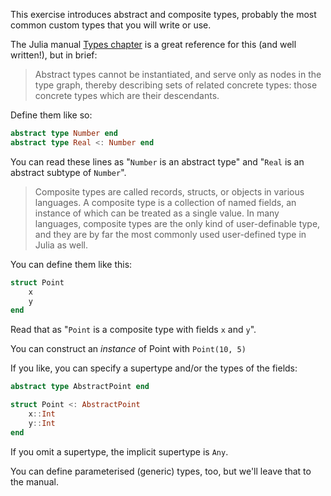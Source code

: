 This exercise introduces abstract and composite types, probably the most common custom types that you will write or use.

The Julia manual [Types chapter][manual] is a great reference for this (and well written!), but in brief:

> Abstract types cannot be instantiated, and serve only as nodes in the type graph, thereby describing sets of related concrete types: those concrete types which are their descendants.

Define them like so:

```julia
abstract type Number end
abstract type Real <: Number end
```

You can read these lines as "`Number` is an abstract type" and "`Real` is an abstract subtype of `Number`".

> Composite types are called records, structs, or objects in various languages. A composite type is a collection of named fields, an instance of which can be treated as a single value. In many languages, composite types are the only kind of user-definable type, and they are by far the most commonly used user-defined type in Julia as well.

You can define them like this:

```julia
struct Point
    x
    y
end
```

Read that as "`Point` is a composite type with fields `x` and `y`".

You can construct an _instance_ of Point with `Point(10, 5)`

If you like, you can specify a supertype and/or the types of the fields:

```julia
abstract type AbstractPoint end

struct Point <: AbstractPoint
    x::Int
    y::Int
end
```

If you omit a supertype, the implicit supertype is `Any`.

You can define parameterised (generic) types, too, but we'll leave that to the manual.

[manual]: https://docs.julialang.org/en/v1/manual/types/
